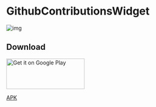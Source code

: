 # GithubContributionsWidget

![img](http://ogkb67oc8.bkt.clouddn.com/E2C4D9C3C16F1.jpg)


## Download

<a href='https://play.google.com/store/apps/details?id=org.droiders.githubwidget&pcampaignid=MKT-Other-global-all-co-prtnr-py-PartBadge-Mar2515-1'><img HEIGHT="80" WIDTH="206" alt='Get it on Google Play' src='https://play.google.com/intl/en_us/badges/images/generic/en_badge_web_generic.png'/></a>

[APK](http://ogkb67oc8.bkt.clouddn.com/github-contributions.apk)
